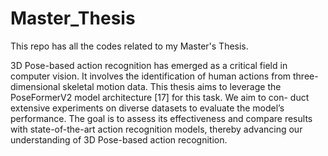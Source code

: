 # Master_Thesis
This repo has all the codes related to my Master's Thesis.

3D Pose-based action recognition has emerged as a critical field in computer vision. It involves the identification of human actions from three-dimensional skeletal motion data. This thesis aims to leverage the PoseFormerV2 model architecture [17] for this task. We aim to con- duct extensive experiments on diverse datasets to evaluate the model’s performance. The goal is to assess its effectiveness and compare results with state-of-the-art action recognition models, thereby advancing our understanding of 3D Pose-based action recognition.
